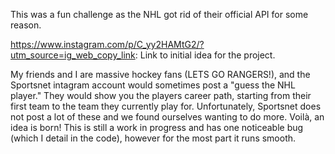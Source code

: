 This was a fun challenge as the NHL got rid of their official API for some reason.

https://www.instagram.com/p/C_yy2HAMtG2/?utm_source=ig_web_copy_link: Link to initial idea for the project.

My friends and I are massive hockey fans (LETS GO RANGERS!), and the Sportsnet intagram account would sometimes post a "guess the NHL player." 
They would show you the players career path, starting from their first team to the team they currently play for. Unfortunately, Sportsnet does not post a lot of these and we found ourselves wanting to do more.
Voilà, an idea is born! This is still a work in progress and has one noticeable bug (which I detail in the code), however for the most part it runs smooth.

